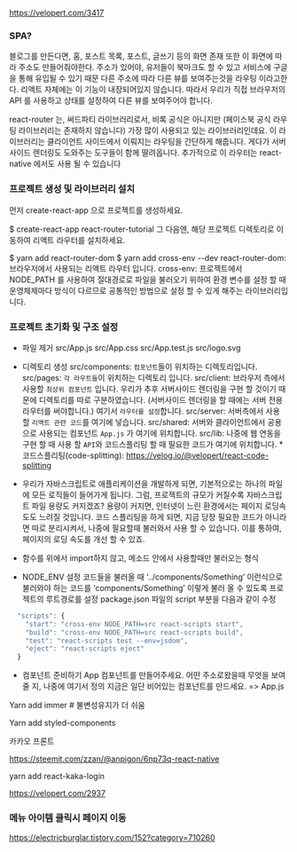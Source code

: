 https://velopert.com/3417


### SPA?
블로그를 만든다면, 
홈, 포스트 목록, 포스트, 글쓰기 등의 화면 존재
또한 이 화면에 따라 주소도 만들어줘야한다.
주소가 있어야, 유저들이 북마크도 할 수 있고 서비스에 구글을 통해 유입될 수 있기 때문
다른 주소에 따라 다른 뷰를 보여주는것을 라우팅 이라고한다.
리액트 자체에는 이 기능이 내장되어있지 않습니다. 따라서 우리가 직접 브라우저의 API 를 사용하고 상태를 설정하여 다른 뷰를 보여주어야 합니다.


react-router 는,
써드파티 라이브러리로서, 비록 공식은 아니지만 (페이스북 공식 라우팅 라이브러리는 존재하지 않습니다) 가장 많이 사용되고 있는 라이브러리인데요. 
이 라이브러리는 클라이언트 사이드에서 이뤄지는 라우팅을 간단하게 해줍니다. 
게다가 서버 사이드 렌더링도 도와주는 도구들이 함께 딸려옵니다. 
추가적으로 이 라우터는 react-native 에서도 사용 될 수 있습니다


### 프로젝트 생성 및 라이브러리 설치
먼저 create-react-app 으로 프로젝트를 생성하세요.

$ create-react-app react-router-tutorial
그 다음엔, 해당 프로젝트 디렉토리로 이동하여 리액트 라우터를 설치하세요.

$ yarn add react-router-dom
$ yarn add cross-env --dev
react-router-dom: 브라우저에서 사용되는 리액트 라우터 입니다.
cross-env: 프로젝트에서 NODE_PATH 를 사용하여 절대경로로 파일을 불러오기 위하여 환경 변수를 설정 할 때 운영체제마다 방식이 다르므로 공통적인 방법으로 설정 할 수 있게 해주는 라이브러리입니다.


### 프로젝트 초기화 및 구조 설정

- 파일 제거
src/App.js
src/App.css
src/App.test.js
src/logo.svg

- 디렉토리 생성
src/components: `컴포넌트`들이 위치하는 디렉토리입니다.
src/pages: `각 라우트들`이 위치하는 디렉토리 입니다.
src/client: 브라우저 측에서 사용할 `최상위 컴포넌트` 입니다. 우리가 추후 서버사이드 렌더링을 구현 할 것이기 때문에 디렉토리를 따로 구분하였습니다. (서버사이드 렌더링을 할 때에는 서버 전용 라우터를 써야합니다.) 여기서 `라우터를 설정`합니다.
src/server: 서버측에서 사용 할 `리액트 관련 코드`를 여기에 넣습니다.
src/shared: 서버와 클라이언트에서 공용으로 사용되는 컴포넌트 `App.js` 가 여기에 위치합니다.
src/lib: 나중에 웹 연동을 구현 할 때 사용 할 `API`와 코드스플리팅 할 때 필요한 코드가 여기에 위치합니다.
*코드스플리팅(code-splitting): 
https://velog.io/@velopert/react-code-splitting
- 우리가 자바스크립트로 애플리케이션을 개발하게 되면, 기본적으로는 하나의 파일에 모든 로직들이 들어가게 됩니다. 그럼, 프로젝트의 규모가 커질수록 자바스크립트 파일 용량도 커지겠죠? 용량이 커지면, 인터넷이 느린 환경에서는 페이지 로딩속도도 느려질 것입니다.
코드 스플리팅을 하게 되면, 지금 당장 필요한 코드가 아니라면 따로 분리시켜서, 나중에 필요할때 불러와서 사용 할 수 있습니다. 이를 통하여, 페이지의 로딩 속도를 개선 할 수 있죠.
- 함수를 위에서 import하지 않고, 메소드 안에서 사용할때만 불러오는 형식


- NODE_ENV 설정
코드들을 불러올 때 ‘../components/Something’ 이런식으로 불러와야 하는 코드를 ‘components/Something’ 이렇게 불러 올 수 있도록 프로젝트의 루트경로를 설정
package.json 파일의 script 부분을 다음과 같이 수정

```js
  "scripts": {
    "start": "cross-env NODE_PATH=src react-scripts start",
    "build": "cross-env NODE_PATH=src react-scripts build",
    "test": "react-scripts test --env=jsdom",
    "eject": "react-scripts eject"
  }
```

- 컴포넌트 준비하기
App 컴포넌트를 만들어주세요. 
어떤 주소로왔을때 무엇을 보여줄 지, 나중에 여기서 정의
지금은 일단 비어있는 컴포넌트를 만드세요. => App.js



Yarn add immer # 불변성유지가 더 쉬움

Yarn add styled-components



카카오 프론트

https://steemit.com/zzan/@anpigon/6np73q-react-native

yarn add react-kaka-login







https://velopert.com/2937

### **메뉴 아이템 클릭시 페이지 이동**



<Link to='/'></Link>

https://electricburglar.tistory.com/152?category=710260





